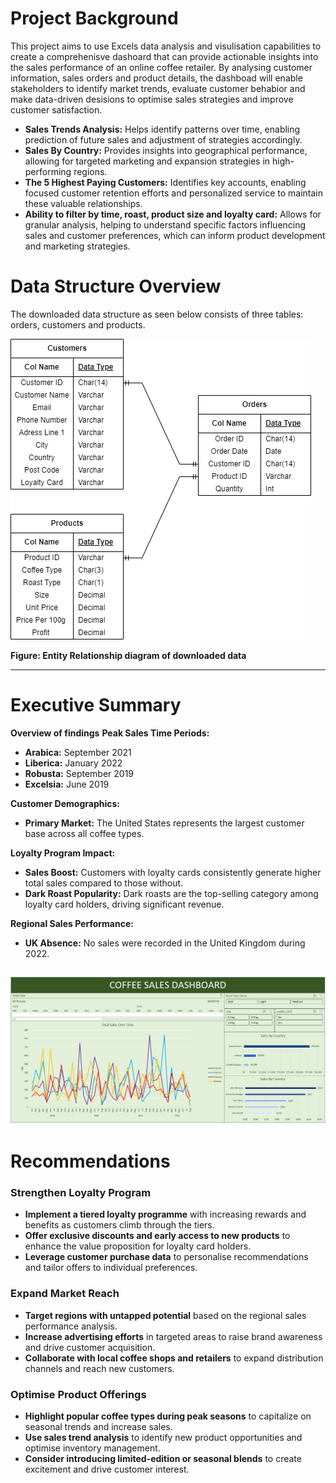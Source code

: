# Project Background

This project aims to use Excels data analysis and visulisation capabilities to create a comprehenisve dashoard that can provide actionable insights into the sales performance of an online coffee retailer. By analysing customer information, sales orders and product details, the dashboad will enable stakeholders to identify market trends, evaluate customer behabior and make data-driven desisions to optimise sales strategies and improve customer satisfaction. 

- **Sales Trends Analysis:** Helps identify patterns over time, enabling prediction of future sales and adjustment of strategies accordingly.
- **Sales By Country:** Provides insights into geographical performance, allowing for targeted marketing and expansion strategies in high-performing regions.
- **The 5 Highest Paying Customers:** Identifies key accounts, enabling focused customer retention efforts and personalized service to maintain these valuable relationships.
- **Ability to filter by time, roast, product size and loyalty card:** Allows for granular analysis, helping to understand specific factors influencing sales and customer preferences, which can inform product development and marketing strategies.

# Data Structure Overview

The downloaded data structure as seen below consists of three tables: orders, customers and products.

![ERD](ReadMeImages/ERD.png)

**Figure: Entity Relationship diagram of downloaded data**

---

# Executive Summary

**Overview of findings**
**Peak Sales Time Periods:**

- **Arabica:** September 2021
- **Liberica:** January 2022
- **Robusta:** September 2019
- **Excelsia:** June 2019

**Customer Demographics:**

- **Primary Market:** The United States represents the largest customer base across all coffee types.

**Loyalty Program Impact:**

- **Sales Boost:** Customers with loyalty cards consistently generate higher total sales compared to those without.
- **Dark Roast Popularity:** Dark roasts are the top-selling category among loyalty card holders, driving significant revenue.

**Regional Sales Performance:**

- **UK Absence:** No sales were recorded in the United Kingdom during 2022.

![Dashboard](ReadMeImages/Dashboard_Image.png)
---

# Recommendations
### **Strengthen Loyalty Program**

- **Implement a tiered loyalty programme** with increasing rewards and benefits as customers climb through the tiers.
- **Offer exclusive discounts and early access to new products** to enhance the value proposition for loyalty card holders.
- **Leverage customer purchase data** to personalise recommendations and tailor offers to individual preferences.

### **Expand Market Reach**

- **Target regions with untapped potential** based on the regional sales performance analysis.
- **Increase advertising efforts** in targeted areas to raise brand awareness and drive customer acquisition.
- **Collaborate with local coffee shops and retailers** to expand distribution channels and reach new customers.

### **Optimise Product Offerings**

- **Highlight popular coffee types during peak seasons** to capitalize on seasonal trends and increase sales.
- **Use sales trend analysis** to identify new product opportunities and optimise inventory management.
- **Consider introducing limited-edition or seasonal blends** to create excitement and drive customer interest.
